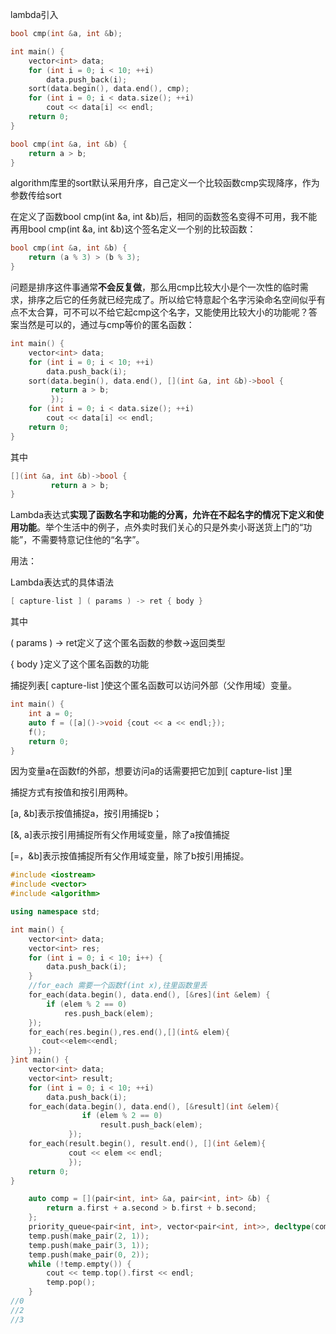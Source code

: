 lambda引入

```c++
bool cmp(int &a, int &b);

int main() {
    vector<int> data;
    for (int i = 0; i < 10; ++i)
        data.push_back(i);
    sort(data.begin(), data.end(), cmp);
    for (int i = 0; i < data.size(); ++i)
        cout << data[i] << endl;
    return 0;
}

bool cmp(int &a, int &b) {
    return a > b;
}
```

algorithm库里的sort默认采用升序，自己定义一个比较函数cmp实现降序，作为参数传给sort

在定义了函数bool cmp(int &a, int &b)后，相同的函数签名变得不可用，我不能再用bool cmp(int &a, int &b)这个签名定义一个别的比较函数：

```c++
bool cmp(int &a, int &b) {
    return (a % 3) > (b % 3);
}
```

问题是排序这件事通常**不会反复做**，那么用cmp比较大小是个一次性的临时需求，排序之后它的任务就已经完成了。所以给它特意起个名字污染命名空间似乎有点不太合算，可不可以不给它起cmp这个名字，又能使用比较大小的功能呢？答案当然是可以的，通过与cmp等价的匿名函数：

```c++
int main() {
    vector<int> data;
    for (int i = 0; i < 10; ++i)
        data.push_back(i);
    sort(data.begin(), data.end(), [](int &a, int &b)->bool {
         return a > b;
         });
    for (int i = 0; i < data.size(); ++i)
        cout << data[i] << endl;
    return 0;
}
```

其中

```c++
[](int &a, int &b)->bool {
         return a > b;
}
```

Lambda表达式**实现了函数名字和功能的分离，允许在不起名字的情况下定义和使用功能**。举个生活中的例子，点外卖时我们关心的只是外卖小哥送货上门的“功能”，不需要特意记住他的“名字”。

用法：

Lambda表达式的具体语法

```c++
[ capture-list ] ( params ) -> ret { body }
```

其中

( params ) -> ret定义了这个匿名函数的参数->返回类型

{ body }定义了这个匿名函数的功能

捕捉列表[ capture-list ]使这个匿名函数可以访问外部（父作用域）变量。

```c++
int main() {
    int a = 0;
    auto f = ([a]()->void {cout << a << endl;});
    f();
    return 0;
}
```

因为变量a在函数f的外部，想要访问a的话需要把它加到[ capture-list ]里

捕捉方式有按值和按引用两种。

[a, &b]表示按值捕捉a，按引用捕捉b；

[&, a]表示按引用捕捉所有父作用域变量，除了a按值捕捉

[=，&b]表示按值捕捉所有父作用域变量，除了b按引用捕捉。

```c++
#include <iostream>
#include <vector>
#include <algorithm>

using namespace std;

int main() {
    vector<int> data;
    vector<int> res;
    for (int i = 0; i < 10; i++) {
        data.push_back(i);
    }
    //for_each 需要一个函数f(int x),往里函数里丢
    for_each(data.begin(), data.end(), [&res](int &elem) {
        if (elem % 2 == 0)
            res.push_back(elem);
    });
    for_each(res.begin(),res.end(),[](int& elem){
       cout<<elem<<endl;
    });
}int main() {
    vector<int> data;
    vector<int> result;
    for (int i = 0; i < 10; ++i)
        data.push_back(i);
    for_each(data.begin(), data.end(), [&result](int &elem){
                if (elem % 2 == 0)
                    result.push_back(elem);
             });
    for_each(result.begin(), result.end(), [](int &elem){
             cout << elem << endl;
             });
    return 0;
}
```

```cpp
    auto comp = [](pair<int, int> &a, pair<int, int> &b) {
        return a.first + a.second > b.first + b.second;
    };
    priority_queue<pair<int, int>, vector<pair<int, int>>, decltype(comp)> temp(comp);
    temp.push(make_pair(2, 1));
    temp.push(make_pair(3, 1));
    temp.push(make_pair(0, 2));
    while (!temp.empty()) {
        cout << temp.top().first << endl;
        temp.pop();
    }
//0
//2
//3
```